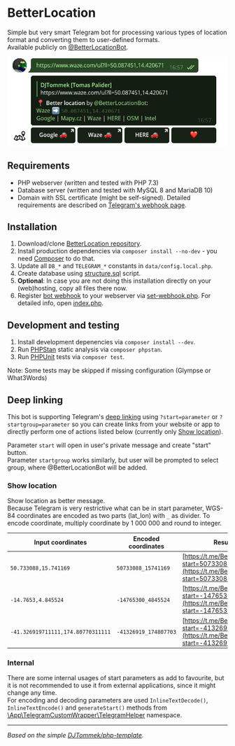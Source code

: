 # BetterLocation

Simple but very smart Telegram bot for processing various types of location format and converting them to user-defined formats.<br>
Available publicly on [@BetterLocationBot](https://t.me/BetterLocationBot).

![@BetterLocationBot example](www/img/better-location-bot-example.png "@BetterLocationBot example")

## Requirements
- PHP webserver (written and tested with PHP 7.3)
- Database server (written and tested with MySQL 8 and MariaDB 10)
- Domain with SSL certificate (might be self-signed). Detailed requirements are described on [Telegram's webhook page](https://core.telegram.org/bots/webhooks).

## Installation
1. Download/clone [BetterLocation repository](https://github.com/DJTommek/better-location).
1. Install production dependencies via `composer install --no-dev` - you need [Composer](https://getcomposer.org/) to do that.
1. Update all `DB_*` and `TELEGRAM_*` constants in `data/config.local.php`.
1. Create database using [structure.sql](asset/sql/structure.sql) script.
1. **Optional**: In case you are not doing this installation directly on your (web)hosting, copy all files there now.
1. Register [bot webhook](https://core.telegram.org/bots/api#setwebhook) to your webserver via [set-webhook.php](www/admin/set-webhook.php). For detailed info, open [index.php](www/admin/index.php).

## Development and testing
1. Install development depenencies via `composer install --dev`.
1. Run [PHPStan](https://phpstan.org/) static analysis via `composer phpstan`.
1. Run [PHPUnit](https://phpunit.de/) tests via `composer test`.

Note: Some tests may be skipped if missing configuration (Glympse or What3Words)

## Deep linking

This bot is supporting Telegram's [deep linking](https://core.telegram.org/bots#deep-linking) using `?start=parameter` or `?startgroup=parameter` so you can create links from your website or app to directly perform one of actions listed below (currently only [Show location](#show-location)).

Parameter `start` will open in user's private message and create "start" button.<br> 
Parameter `startgroup` works similarly, but user will be prompted to select group, where @BetterLocationBot will be added.

### Show location
Show location as better message.<br> 
Because Telegram is very restrictive what can be in start parameter, WGS-84 coordinates are encoded as two parts (lat_lon) with `_` as divider. To encode coordinate, multiply coordinate by 1 000 000 and round to integer.

| Input coordinates | Encoded coordinates | Result link |
|-------------------|---------------------|-------------|
| `50.733088,15.741169` |  `50733088_15741169` | [https://t.me/BetterLocationBot?start=50733088_15741169](https://t.me/BetterLocationBot?start=50733088_15741169) |
|  `-14.7653,4.845524` |  `-14765300_4845524` | [https://t.me/BetterLocationBot?start=-14765300_4845524](https://t.me/BetterLocationBot?start=-14765300_4845524) |
| `-41.326919711111,174.80770311111` | `-41326919_174807703` | [https://t.me/BetterLocationBot?start=-41326919_174807703](https://t.me/BetterLocationBot?start=-41326919_174807703) |

### Internal
There are some internal usages of start parameters as add to favourite, but it is not recommended to use it from external applications, since it might change any time.<br>
For encoding and decoding parameters are used `InlineTextDecode()`, `InlineTextEncode()` and `generateStart()` methods from [\App\TelegramCustomWrapper\TelegramHelper](src/libs/TelegramCustomWrapper/TelegramHelper.php) namespace.  

---
*Based on the simple [DJTommek/php-template](https://github.com/DJTommek/php-template).*
